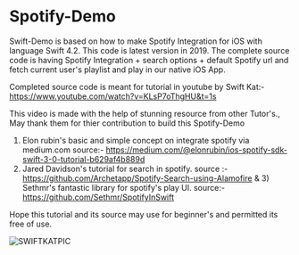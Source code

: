 # Spotify-Demo
Swift-Demo is based on how to make Spotify Integration for iOS with language Swift 4.2. This code is latest version in 2019. 
The complete source code is having Spotify Integration + search options + default Spotify url and fetch current user's playlist and play in our native iOS App.

Completed source code is meant for tutorial in youtube by Swift Kat:- https://www.youtube.com/watch?v=KLsP7oThgHU&t=1s

This video is made with the help of stunning resource from other Tutor's.,
May thank them for thier contribution to build this Spotify-Demo
1) Elon rubin's basic and simple concept on integrate spotify via medium.com
source:- https://medium.com/@elonrubin/ios-spotify-sdk-swift-3-0-tutorial-b629af4b889d
2) Jared Davidson's tutorial for search in spotify.
source :- https://github.com/Archetapp/Spotify-Search-using-Alamofire
& 3) Sethmr's fantastic library for spotify's play UI.
source:- https://github.com/Sethmr/SpotifyInSwift

Hope this tutorial and its source may use for beginner's and permitted its free of use.

![SWIFTKATPIC](https://user-images.githubusercontent.com/37884888/59654165-9fa35b00-91b2-11e9-9b00-dc1f890d49b8.jpg)
